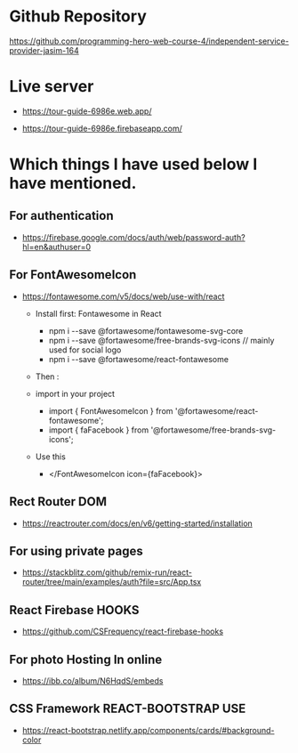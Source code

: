 # Github Repository
https://github.com/programming-hero-web-course-4/independent-service-provider-jasim-164

# Live server
 * https://tour-guide-6986e.web.app/

 * https://tour-guide-6986e.firebaseapp.com/ 

# Which things I have used below I have mentioned.
## For authentication
* https://firebase.google.com/docs/auth/web/password-auth?hl=en&authuser=0

## For FontAwesomeIcon
* https://fontawesome.com/v5/docs/web/use-with/react
    * Install first: Fontawesome in React
       * npm i --save @fortawesome/fontawesome-svg-core 
       * npm i --save @fortawesome/free-brands-svg-icons 
           // mainly used for social logo
       * npm i --save @fortawesome/react-fontawesome

    *  Then :

    * import in your project
 
        * import { FontAwesomeIcon } from '@fortawesome/react-fontawesome'; 
        * import { faFacebook  } from '@fortawesome/free-brands-svg-icons';




    * Use this
        *  </FontAwesomeIcon icon={faFacebook}>

## Rect Router DOM
* https://reactrouter.com/docs/en/v6/getting-started/installation
## For using private pages 
* https://stackblitz.com/github/remix-run/react-router/tree/main/examples/auth?file=src/App.tsx
## React Firebase HOOKS
* https://github.com/CSFrequency/react-firebase-hooks

## For photo Hosting In online
* https://ibb.co/album/N6HqdS/embeds

## CSS Framework REACT-BOOTSTRAP USE
* https://react-bootstrap.netlify.app/components/cards/#background-color
